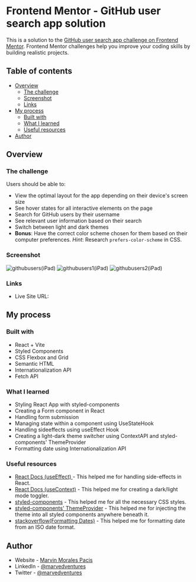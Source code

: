 # Frontend Mentor - GitHub user search app solution

This is a solution to the [GitHub user search app challenge on Frontend Mentor](https://www.frontendmentor.io/challenges/github-user-search-app-Q09YOgaH6). Frontend Mentor challenges help you improve your coding skills by building realistic projects.

## Table of contents

- [Overview](#overview)
  - [The challenge](#the-challenge)
  - [Screenshot](#screenshot)
  - [Links](#links)
- [My process](#my-process)
  - [Built with](#built-with)
  - [What I learned](#what-i-learned)
  - [Useful resources](#useful-resources)
- [Author](#author)

## Overview

### The challenge

Users should be able to:

- View the optimal layout for the app depending on their device's screen size
- See hover states for all interactive elements on the page
- Search for GitHub users by their username
- See relevant user information based on their search
- Switch between light and dark themes
- **Bonus**: Have the correct color scheme chosen for them based on their computer preferences. _Hint_: Research `prefers-color-scheme` in CSS.

### Screenshot

![githubusers(iPad)](https://user-images.githubusercontent.com/108392678/210203296-e44d57ed-bfc0-46c3-a438-40ad76eedcaa.png)
![githubusers1(iPad)](https://user-images.githubusercontent.com/108392678/210203302-8fe8c1ce-78e1-461b-90aa-e1cc139dc9c5.png)
![githubusers2(iPad)](https://user-images.githubusercontent.com/108392678/210203306-1a605c6a-5bd7-4b8e-883f-53f9636fd734.png)


### Links

- Live Site URL: [](https://github-user-search-app-roan-alpha.vercel.app/)

## My process

### Built with

- React + Vite
- Styled Components
- CSS Flexbox and Grid
- Semantic HTML
- Internationalization API
- Fetch API

### What I learned

- Styling React App with styled-components
- Creating a Form component in React
- Handling form submission
- Managing state within a component using UseStateHook
- Handling sideeffects using useEffect Hook
- Creating a light-dark theme switcher using ContextAPI and styled-components' ThemeProvider
- Formatting date using Internationalization API


### Useful resources

- [React  Docs (useEffect) ](https://beta.reactjs.org/apis/react/useEffect#useeffect) - This helped me for handling side-effects in React.
- [React  Docs (useContext)](https://beta.reactjs.org/apis/react/useContext#usecontext) - This helped me for creating a dark/light mode toggler.
- [styled-components](https://styled-components.com/docs) - This helped me for all the necessary CSS styles.
- [styled-components' ThemeProvider](https://styled-components.com/docs/api#themeprovider) - This helped me for injecting the theme into all styled components anywhere beneath it.
- [stackoverflow(Formatting Dates)](https://stackoverflow.com/questions/1643320/get-month-name-from-date) - This helped me for formatting date from an ISO date format.

## Author

- Website - [Marvin Morales Pacis](https://marvin-morales-pacis.vercel.app/)
- LinkedIn - [@marvedventures](https://www.linkedin.com/in/marvedventures/)
- Twitter - [@marvedventures](https://www.twitter.com/marvedventures)
